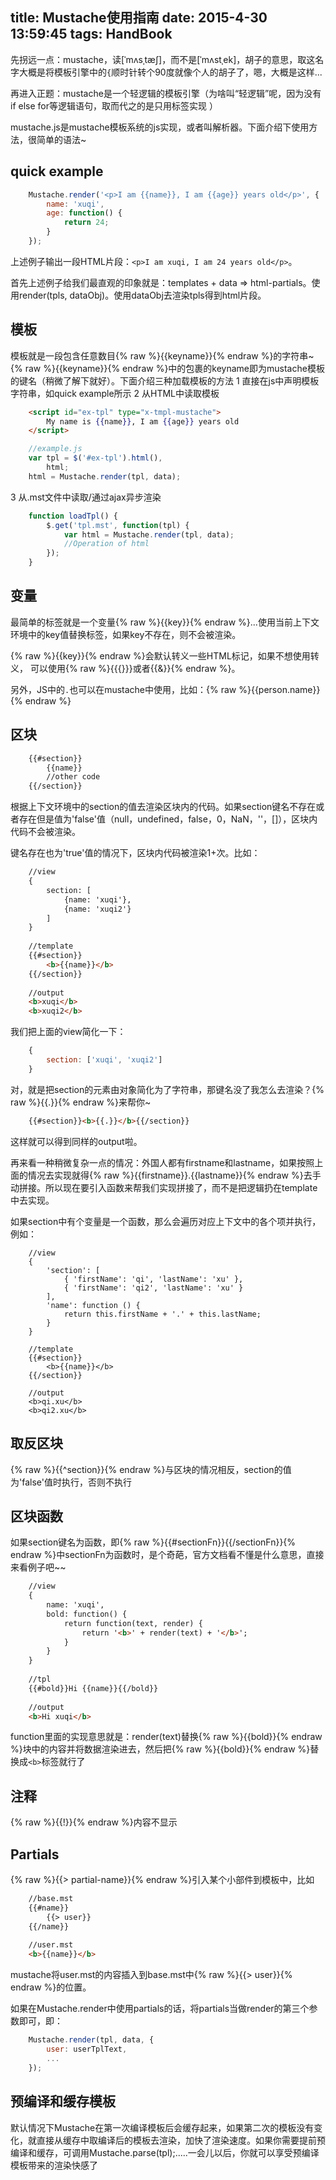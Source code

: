 title: Mustache使用指南
date: 2015-4-30 13:59:45
tags: HandBook
---

先拐远一点：mustache，读[ˈmʌsˌtæʃ]，而不是[ˈmʌstˌek]，胡子的意思，取这名字大概是将模板引擎中的`{`顺时针转个90度就像个人的胡子了，嗯，大概是这样...

再进入正题：mustache是一个轻逻辑的模板引擎（为啥叫“轻逻辑”呢，因为没有if else for等逻辑语句，取而代之的是只用标签实现 ）

mustache.js是mustache模板系统的js实现，或者叫解析器。下面介绍下使用方法，很简单的语法~
<!-- more -->
## quick example
```javascript
    Mustache.render('<p>I am {{name}}, I am {{age}} years old</p>', {
        name: 'xuqi',
        age: function() {
            return 24;
        }
    });
```
上述例子输出一段HTML片段：`<p>I am xuqi, I am 24 years old</p>`。

首先上述例子给我们最直观的印象就是：templates + data => html-partials。使用render(tpls, dataObj)。使用dataObj去渲染tpls得到html片段。

## 模板
模板就是一段包含任意数目{% raw %}{{keyname}}{% endraw %}的字符串~
{% raw %}{{keyname}}{% endraw %}中的包裹的keyname即为mustache模板的键名（稍微了解下就好）。下面介绍三种加载模板的方法
1 直接在js中声明模板字符串，如quick example所示
2 从HTML中读取模板
```html
    <script id="ex-tpl" type="x-tmpl-mustache">
        My name is {{name}}, I am {{age}} years old
    </script>
```
```javascript
    //example.js
    var tpl = $('#ex-tpl').html(),
        html;
    html = Mustache.render(tpl, data);
````
3 从.mst文件中读取/通过ajax异步渲染
```javascript
    function loadTpl() {
        $.get('tpl.mst', function(tpl) {
            var html = Mustache.render(tpl, data);
            //Operation of html
        });
    }
```
## 变量
最简单的标签就是一个变量{% raw %}{{key}}{% endraw %}...使用当前上下文环境中的key值替换标签，如果key不存在，则不会被渲染。

{% raw %}{{key}}{% endraw %}会默认转义一些HTML标记，如果不想使用转义， 可以使用{% raw %}{{{}}}或者{{&}}{% endraw %}。

另外，JS中的`.`也可以在mustache中使用，比如：{% raw %}{{person.name}}{% endraw %}

## 区块
```html
    {{#section}}
        {{name}}
        //other code
    {{/section}}
```
根据上下文环境中的section的值去渲染区块内的代码。如果section键名不存在或者存在但是值为'false'值（null，undefined，false，0，NaN，''，[]），区块内代码不会被渲染。

键名存在也为'true'值的情况下，区块内代码被渲染1+次。比如：
```html
    //view
    {
        section: [
            {name: 'xuqi'},
            {name: 'xuqi2'}
        ]
    }
    
    //template
    {{#section}}
        <b>{{name}}</b>
    {{/section}}
    
    //output
    <b>xuqi</b>
    <b>xuqi2</b>
```
我们把上面的view简化一下：
```javascript
    {
        section: ['xuqi', 'xuqi2']
    }
```
对，就是把section的元素由对象简化为了字符串，那键名没了我怎么去渲染？{% raw %}{{.}}{% endraw %}来帮你~
```html
    {{#section}}<b>{{.}}</b>{{/section}}
```
这样就可以得到同样的output啦。

再来看一种稍微复杂一点的情况：外国人都有firstname和lastname，如果按照上面的情况去实现就得{% raw %}{{firstname}}.{{lastname}}{% endraw %}去手动拼接。所以现在要引入函数来帮我们实现拼接了，而不是把逻辑扔在template中去实现。

如果section中有个变量是一个函数，那么会遍历对应上下文中的各个项并执行，例如：
```hml
    //view
    {
        'section': [
            { 'firstName': 'qi', 'lastName': 'xu' },
            { 'firstName': 'qi2', 'lastName': 'xu' }
        ],
        'name': function () {
            return this.firstName + '.' + this.lastName;
        }
    }
    
    //template
    {{#section}}
        <b>{{name}}</b>
    {{/section}}
    
    //output
    <b>qi.xu</b>
    <b>qi2.xu</b>
```
## 取反区块
{% raw %}{{^section}}{% endraw %}与区块的情况相反，section的值为'false'值时执行，否则不执行

## 区块函数
如果section键名为函数，即{% raw %}{{#sectionFn}}{{/sectionFn}}{% endraw %}中sectionFn为函数时，是个奇葩，官方文档看不懂是什么意思，直接来看例子吧~~
```html
    //view
    {
        name: 'xuqi',
        bold: function() {
            return function(text, render) {
                return '<b>' + render(text) + '</b>';
            }
        }
    }
    
    //tpl
    {{#bold}}Hi {{name}}{{/bold}}
    
    //output
    <b>Hi xuqi</b>
```
function里面的实现意思就是：render(text)替换{% raw %}{{bold}}{% endraw %}块中的内容并将数据渲染进去，然后把{% raw %}{{bold}}{% endraw %}替换成`<b>`标签就行了

## 注释
{% raw %}{{!}}{% endraw %}内容不显示

## Partials
{% raw %}{{> partial-name}}{% endraw %}引入某个小部件到模板中，比如

```html
    //base.mst
    {{#name}}
        {{> user}}
    {{/name}}
    
    //user.mst
    <b>{{name}}</b>
```
mustache将user.mst的内容插入到base.mst中{% raw %}{{> user}}{% endraw %}的位置。

如果在Mustache.render中使用partials的话，将partials当做render的第三个参数即可，即：
```javascript
    Mustache.render(tpl, data, {
        user: userTplText,
        ...
    });
```
## 预编译和缓存模板
默认情况下Mustache在第一次编译模板后会缓存起来，如果第二次的模板没有变化，就直接从缓存中取编译后的模板去渲染，加快了渲染速度。如果你需要提前预编译和缓存，可调用Mustache.parse(tpl);.....一会儿以后，你就可以享受预编译模板带来的渲染快感了
